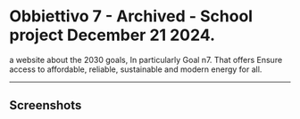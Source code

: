 # Obbiettivo 7 - Archived - School project December 21 2024.

a website about the 2030 goals, In particularly Goal n7. That offers Ensure access to affordable, reliable, sustainable and modern energy for all.

---

## Screenshots 
